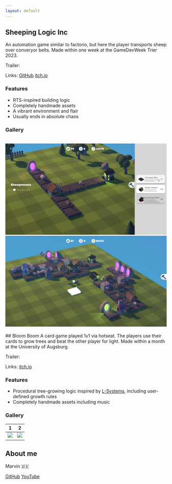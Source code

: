 ```yaml
---
layout: default
---
```

## Sheeping Logic Inc
An automation game similar to factorio, but here the player transports sheep over converyor belts. Made within one week at the GameDevWeek Trier 2023.

Trailer:

Links: [GitHub](https://github.com/GameDevWeek-2023/OFF_SheepingLogic) 
[itch.io](https://blendomatik.itch.io/sheeping-logic-inc)

### Features
* RTS-inspired building logic
* Completely handmade assets
* A vibrant environment and flair
* Usually ends in absolute chaos

### Gallery
<div class="image-grid">
    <img src="SL_Screenshots/buildstuff.GIF" alt="" srcset="">
    <img src="SL_Screenshots/small_base_sreenshot.png" alt="" srcset="">
    <img src="SL_Screenshots/large_base_sreenshot.png" alt="" srcset="">
    <img src="SL_Screenshots/main_menu.png.png" alt="" srcset="">
    <img src="SL_Screenshots/sheepxplosion.GIF" alt="" srcset="">
</div>
## Bloom Boom
A card game played 1v1 via hotseat. The players use their cards to grow trees and beat the other player for light. Made within a month at the University of Augsburg.

Trailer:

Links: [itch.io](https://bloomboomstudios.itch.io/bloomboom)


### Features
* Procedural tree-growing logic inspired by [L-Systems](https://en.m.wikipedia.org/wiki/L-system), including user-defined growth rules
* Completely handmade assets including music

### Gallery
1 | 2 
:-------------------------:|:-------------------------:
![](G6nfvA.png)  |  ![](Tu1Vwn.png)

## About me
Marvin :de:

[GitHub](https://github.com/marvin-sh) [YouTube]()



